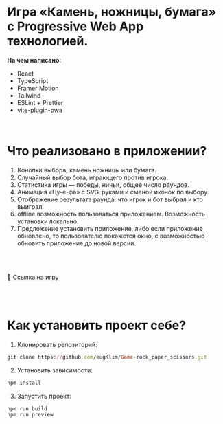 # Игра «Камень, ножницы, бумага» с Progressive Web App технологией.

**На чем написано:**
- React
- TypeScript
- Framer Motion
- Tailwind
- ESLint + Prettier
- vite-plugin-pwa

<br>

# Что реализовано в приложении?

1. Конопки выбора, камень ножницы или бумага.
2. Случайный выбор бота, играющего против игрока.
3. Статистика игры — победы, ничьи, общее число раундов.
4. Анимация «Цу-е-фа» с SVG-руками и сменой иконок по выбору.
5. Отображение результата раунда: что игрок и бот выбрал и кто выиграл.
6. offline возможность пользоваться приложением. Возможность установки локально.
7. Предложение установить приложение, либо если приложение обновлено, то пользователю покажется окно, с возможностью обновить приложение до новой версии.

<br>

<br>

[🔗 Ссылка на игру](https://game-rock-paper-scissors-wheat.vercel.app/)

<br>

<br>

# Как установить проект себе?

1. Клонировать репозиторий:

```ruby
git clone https://github.com/eugKlim/Game-rock_paper_scissors.git
```

2. Установить зависимости:

```ruby
npm install
```

3. Запустить проект:

```ruby
npm run build
npm run preview
```
